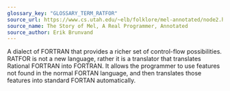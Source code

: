 ```yaml
---
glossary_key: "GLOSSARY_TERM_RATFOR"
source_url: https://www.cs.utah.edu/~elb/folklore/mel-annotated/node2.html#SECTION00020000000000000000
source_name: The Story of Mel, A Real Programmer, Annotated
source_author: Erik Brunvand
---
```


A dialect of FORTRAN that provides a richer set of control-flow possibilities. RATFOR is not a new language, rather it is a translator that translates Rational FORTRAN into FORTRAN. It allows the programmer to use features not found in the normal FORTAN language, and then translates those features into standard FORTAN automatically.
